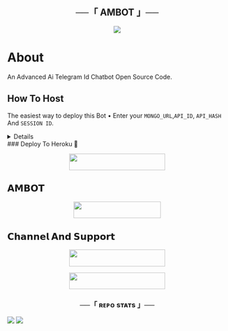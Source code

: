 <h2 align="center">
    ──「 AMBOT 」──
</h2>
<p align="center">
  <img src="https://telegra.ph/file/00eb565274ccbffcf149d.jpg">
</p>

<h3 align="center">

# About
An Advanced Ai Telegram Id Chatbot Open Source Code.

## How To Host
The easiest way to deploy this Bot
• Enter your ```MONGO_URL```,```API_ID```,  ```API_HASH``` And ```SESSION ID```.

<details>
<h4> ɢᴇɴᴇʀᴀᴛᴇ sᴇssɪᴏɴ ᴠɪᴀ ᴛᴇʟᴇɢʀᴀᴍ sᴛʀɪɴɢ-ɢᴇɴ ʙᴏᴛ: </h4>    
<p><a href="https://telegram.dog/ssgenrobot"><img src="https://img.shields.io/badge/TG%20String%20Gen%20Bot-blueviolet?style=for-the-badge&logo=appveyor" width="200""/></a></p>
</details>
### Deploy To Heroku 🚀
<p align="center"><a href="https://dashboard.heroku.com/new?template=https://github.com/AbhiModszYT/UserBot"> <img src="https://img.shields.io/badge/Deploy%20To%20Heroku-black?style=for-the-badge&logo=heroku" width="220" height="38.45"/></a></p>
 
## 𝗔𝗠𝗕𝗢𝗧
<p align="center"><a href="https://t.me/AM_YTBott"> <img src="https://img.shields.io/badge/Contact%20Me-black?style=for-the-badge&logo=Telegram" width="200" height="38.45"/></a></p>

## 𝗖𝗵𝗮𝗻𝗻𝗲𝗹 𝗔𝗻𝗱 𝗦𝘂𝗽𝗽𝗼𝗿𝘁
<p align="center"><a href="https://t.me/AM_YTSupport"> <img src="https://img.shields.io/badge/Support%20Group-black?style=for-the-badge&logo=Telegram" width="220" height="38.5"/></a></p>
<p align="center"><a href="https://t.me/AbhiModszYT_Return"> <img src="https://img.shields.io/badge/Support%20Channel-black?style=for-the-badge&logo=Telegram" width="220" height="38.5"/></a></p>

<h3 align="center">──「 ʀᴇᴘᴏ sᴛᴀᴛs 」──</h3>
<a href="https://github.com/AbhiModszYT/UserBot"><img src="https://github-readme-stats.vercel.app/api/pin/?username=AbhiModszYT&repo=UserBot&theme=chartreuse-dark"></a>



<img src="https://user-images.githubusercontent.com/73097560/115834477-dbab4500-a447-11eb-908a-139a6edaec5c.gif">
